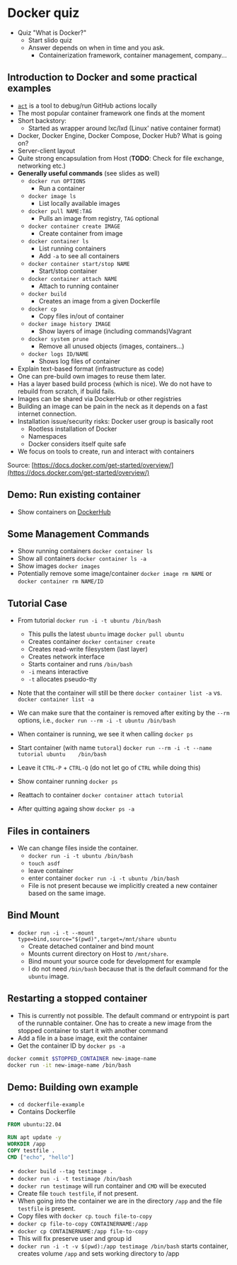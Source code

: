# Docker quiz

- Quiz "What is Docker?"
    - Start slido quiz
    - Answer depends on when in time and    you ask.
        - Containerization framework, container management, company...

## Introduction to Docker and some practical examples

- [`act`](https://github.com/nektos/act) is a tool to debug/run GitHub actions locally
- The most popular container framework one finds at the moment
- Short backstory:
    - Started as wrapper around lxc/lxd (Linux' native container format)
- Docker, Docker Engine, Docker Compose, Docker Hub? What is going on?
- Server-client layout
- Quite strong encapsulation from Host (**TODO**: Check for file exchange, networking etc.)
- **Generally useful commands** (see slides as well)
    - `docker run OPTIONS`
        - Run a container
    - `docker image ls`
        - List locally available images
    - `docker pull NAME:TAG`
        - Pulls an image from registry, `TAG` optional
    - `docker container create IMAGE`
        - Create container from image
    - `docker container ls`
        - List running containers
        - Add `-a` to see all containers
    - `docker container start/stop NAME`
        - Start/stop container
    - `docker container attach NAME`
        - Attach to running container
    - `docker build`
        - Creates an image from a given Dockerfile
    - `docker cp`
        - Copy files in/out of container
    - `docker image history IMAGE`
        - Show layers of image (including commands)Vagrant
    - `docker system prune`
        - Remove all unused objects (images, containers...)
    - `docker logs ID/NAME`
        - Shows log files of container
- Explain text-based format (infrastructure as code)
- One can pre-build own images to reuse them later.
- Has a layer based build process (which is nice). We do not have to rebuild from scratch, if build fails.
- Images can be shared via DockerHub or other registries
- Building an image can be pain in the neck as it depends on a fast internet connection.
- Installation issue/security risks: Docker user group is basically root
    - Rootless installation of Docker
    - Namespaces
    - Docker considers itself quite safe
- We focus on tools to create, run and interact with containers

Source: [https://docs.docker.com/get-started/overview/](https://docs.docker.com/get-started/overview/)

## Demo: Run existing container

- Show containers on [DockerHub](https://hub.docker.com/)

## Some Management Commands

- Show running containers `docker container ls`
- Show all containers `docker container ls -a`
- Show images `docker images`
- Potentially remove some image/container `docker image rm NAME` or `docker container rm NAME/ID`

## Tutorial Case

- From tutorial `docker run -i -t ubuntu /bin/bash`
    - This pulls the latest `ubuntu` image `docker pull ubuntu`
    - Creates container `docker container create`
    - Creates read-write filesystem (last layer)
    - Creates network interface
    - Starts container and runs `/bin/bash`
    - `-i` means interactive
    - `-t` allocates pseudo-tty
- Note that the container will still be there `docker container list -a` vs. `docker container list -a`
- We can make sure that the container is removed after exiting by the `--rm` options, i.e., `docker run --rm -i -t ubuntu /bin/bash`

- When container is running, we see it when calling `docker ps`
- Start container (with name `tutoral`) `docker run --rm -i -t --name tutorial ubuntu    /bin/bash`
- Leave it `CTRL-P` + `CTRL-Q` (do not let go of `CTRL` while doing this)
- Show container running `docker ps`
- Reattach to container `docker container attach tutorial`
- After quitting againg show `docker ps -a`

## Files in containers

- We can change files inside the container.
    - `docker run -i -t ubuntu /bin/bash`
    - `touch asdf`
    - leave container
    - enter container `docker run -i -t ubuntu /bin/bash`
    - File is not present because we implicitly created a new container based on the same image.

## Bind Mount

- `docker run -i -t --mount type=bind,source="$(pwd)",target=/mnt/share ubuntu`
    - Create detached container and bind mount
    - Mounts current directory on Host to `/mnt/share`.
    - Bind mount your source code for development for example
    - I do not need `/bin/bash` because that is the default command for the `ubuntu` image.

## Restarting a stopped container

- This is currently not possible. The default command or entrypoint is part of the runnable container. One has to create a new image from the stopped container to start it with another command
- Add a file in a base image, exit the container
- Get the container ID by `docker ps -a`
```bash
docker commit $STOPPED_CONTAINER new-image-name
docker run -it new-image-name /bin/bash
```

## Demo: Building own example

- `cd dockerfile-example`
- Contains Dockerfile

```Dockerfile
FROM ubuntu:22.04

RUN apt update -y
WORKDIR /app
COPY testfile .
CMD ["echo", "hello"]
```

- `docker build --tag testimage .`
- `docker run -i -t testimage /bin/bash`
- `docker run testimage` will run container and `CMD` will be executed
- Create file `touch testfile`, if not present.
- When going into the container we are in the directory `/app` and the file `testfile` is present.
- Copy files with `docker cp`. `touch file-to-copy`
- `docker cp file-to-copy CONTAINERNAME:/app`
- `docker cp CONTAINERNAME:/app file-to-copy`
- This will fix preserve user and group id
- `docker run -i -t -v $(pwd):/app testimage /bin/bash` starts container, creates volume `/app` and sets working directory to /app

